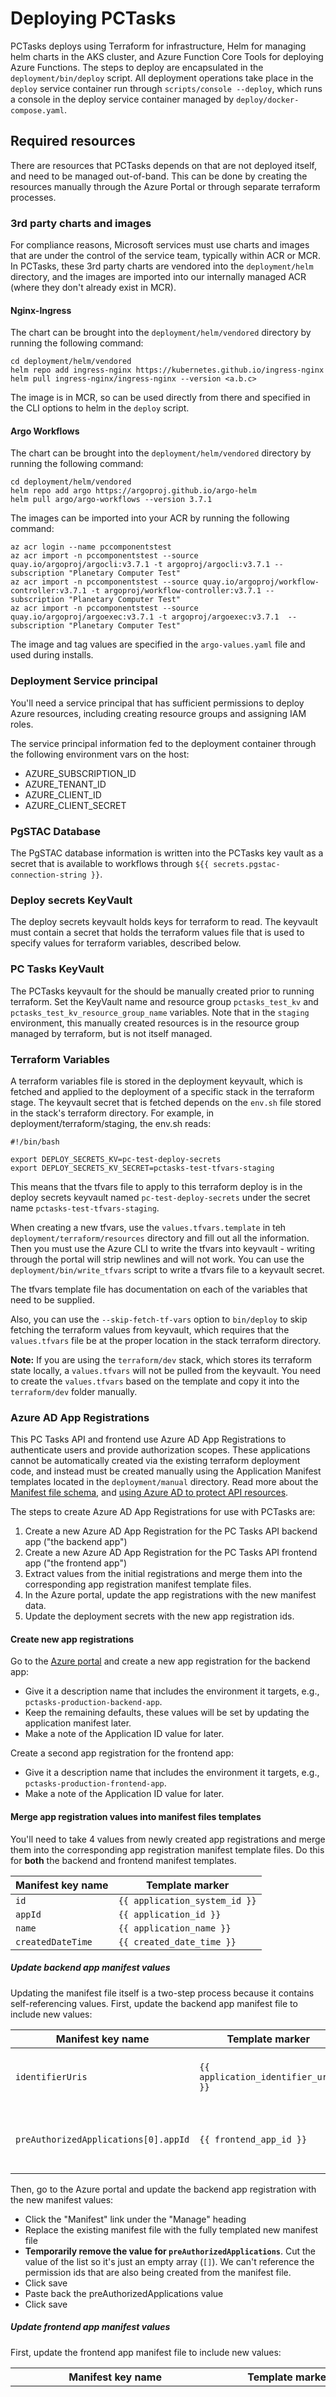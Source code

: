 # Deploying PCTasks

PCTasks deploys using Terraform for infrastructure, Helm for managing helm charts in the AKS cluster, and Azure Function Core Tools for
deploying Azure Functions. The steps to deploy are encapsulated in the `deployment/bin/deploy` script. All deployment operations take
place in the `deploy` service container run through `scripts/console --deploy`, which runs a console in the deploy service container managed
by `deploy/docker-compose.yaml`.

## Required resources

There are resources that PCTasks depends on that are not deployed itself, and need to be managed out-of-band. This can be done by creating
the resources manually through the Azure Portal or through separate terraform processes.

### 3rd party charts and images

For compliance reasons, Microsoft services must use charts and images that are under the control of the service team, typically within ACR or MCR. In PCTasks, these 3rd party charts are vendored into the `deployment/helm` directory, and the images are imported into our internally managed ACR (where they don't already exist in MCR).

#### Nginx-Ingress

The chart can be brought into the `deployment/helm/vendored` directory by running the following command:

```console
cd deployment/helm/vendored
helm repo add ingress-nginx https://kubernetes.github.io/ingress-nginx
helm pull ingress-nginx/ingress-nginx --version <a.b.c>
```

The image is in MCR, so can be used directly from there and specified in the CLI options to helm in the `deploy` script.

#### Argo Workflows

The chart can be brought into the `deployment/helm/vendored` directory by running the following command:

```console
cd deployment/helm/vendored
helm repo add argo https://argoproj.github.io/argo-helm
helm pull argo/argo-workflows --version 3.7.1
```

The images can be imported into your ACR by running the following command:

```console
az acr login --name pccomponentstest
az acr import -n pccomponentstest --source quay.io/argoproj/argocli:v3.7.1 -t argoproj/argocli:v3.7.1 --subscription "Planetary Computer Test"
az acr import -n pccomponentstest --source quay.io/argoproj/workflow-controller:v3.7.1 -t argoproj/workflow-controller:v3.7.1 --subscription "Planetary Computer Test"
az acr import -n pccomponentstest --source quay.io/argoproj/argoexec:v3.7.1 -t argoproj/argoexec:v3.7.1  --subscription "Planetary Computer Test"
```

The image and tag values are specified in the `argo-values.yaml` file and used during installs.

### Deployment Service principal

You'll need a service principal that has sufficient permissions to deploy Azure resources, including creating resource groups and assigning IAM roles.

The service principal information fed to the deployment container through the following environment vars on the host:

- AZURE_SUBSCRIPTION_ID
- AZURE_TENANT_ID
- AZURE_CLIENT_ID
- AZURE_CLIENT_SECRET

### PgSTAC Database

The PgSTAC database information is written into the PCTasks key vault as a secret that is available to workflows through `${{ secrets.pgstac-connection-string }}`.

### Deploy secrets KeyVault

The deploy secrets keyvault holds keys for terraform to read. The keyvault must contain a secret that holds the terraform values file that is used to specify values for terraform variables, described below.

### PC Tasks KeyVault

The PCTasks keyvault for the should be manually created prior to running terraform. Set the KeyVault name and resource group
`pctasks_test_kv` and `pctasks_test_kv_resource_group_name` variables. Note that in the `staging` environment, this manually created resources is in the resource group managed by terraform, but is not itself managed.

### Terraform Variables

A terraform variables file is stored in the deployment keyvault, which is fetched and applied to the deployment of a specific stack in the terraform stage. The keyvault secret that is fetched depends on the `env.sh` file stored in the stack's terraform directory. For example,
in deployment/terraform/staging, the env.sh reads:

```
#!/bin/bash

export DEPLOY_SECRETS_KV=pc-test-deploy-secrets
export DEPLOY_SECRETS_KV_SECRET=pctasks-test-tfvars-staging
```

This means that the tfvars file to apply to this terraform deploy is in the deploy secrets keyvault named `pc-test-deploy-secrets` under the secret name `pctasks-test-tfvars-staging`.

When creating a new tfvars, use the `values.tfvars.template` in teh `deployment/terraform/resources` directory and fill out all the information. Then you must use the Azure CLI to write the tfvars into keyvault - writing through the portal will strip newlines and will not work.  You can use the `deployment/bin/write_tfvars` script to write a tfvars file to a keyvault secret.

The tfvars template file has documentation on each of the variables that need to be supplied.

Also, you can use the `--skip-fetch-tf-vars` option to `bin/deploy` to skip fetching the terraform values from keyvault, which requires that the `values.tfvars` file be at the proper location in the stack terraform directory.

__Note:__ If you are using the `terraform/dev` stack, which stores its terraform state locally, a `values.tfvars` will not be pulled from the keyvault. You need to create the `values.tfvars` based on the template and copy it into the `terraform/dev` folder manually.

### Azure AD App Registrations

This PC Tasks API and frontend use Azure AD App Registrations to authenticate
users and provide authorization scopes. These applications cannot be
automatically created via the existing terraform deployment code, and instead
must be created manually using the Application Manifest templates located in the
`deployment/manual` directory. Read more about the [Manifest file
schema](https://docs.microsoft.com/en-us/azure/active-directory/develop/reference-app-manifest),
and [using Azure AD to protect API
resources](https://docs.microsoft.com/en-us/azure/active-directory/develop/scenario-protected-web-api-overview).

The steps to create Azure AD App Registrations for use with PCTasks are:

1. Create a new Azure AD App Registration for the PC Tasks API backend app ("the backend app")
2. Create a new Azure AD App Registration for the PC Tasks API frontend app ("the frontend app")
3. Extract values from the initial registrations and merge them into the corresponding app registration manifest template files.
4. In the Azure portal, update the app registrations with the new manifest data.
5. Update the deployment secrets with the new app registration ids.

#### Create new app registrations

Go to the [Azure portal](https://portal.azure.com) and create a new app registration for the backend app:

- Give it a description name that includes the environment it targets, e.g., `pctasks-production-backend-app`.
- Keep the remaining defaults, these values will be set by updating the application manifest later.
- Make a note of the Application ID value for later.

Create a second app registration for the frontend app:

- Give it a description name that includes the environment it targets, e.g., `pctasks-production-frontend-app`.
- Make a note of the Application ID value for later.

#### Merge app registration values into manifest files templates

You'll need to take 4 values from newly created app registrations and merge them into the corresponding app registration manifest template files. Do this for __both__ the backend and frontend manifest templates.

| Manifest key name | Template marker               |
|-------------------|-------------------------------|
| `id`              | `{{ application_system_id }}` |
| `appId`           | `{{ application_id }}`        |
| `name`            | `{{ application_name }}`      |
| `createdDateTime` | `{{ created_date_time }}`     |

##### Update backend app manifest values

Updating the manifest file itself is a two-step process because it contains
self-referencing values. First, update the backend app manifest file to include
new values:

| Manifest key name                    | Template marker                     | Value                                                  |
|--------------------------------------|-------------------------------------|--------------------------------------------------------|
| `identifierUris`                     | `{{ application_identifier_uris }}` | List of single value, `api://{{ backend_app_id }}/`    |
| `preAuthorizedApplications[0].appId` | `{{ frontend_app_id }}`             | The Application ID of the frontend app created earlier |

Then, go to the Azure portal and update the backend app registration with the new manifest values:

- Click the "Manifest" link under the "Manage" heading
- Replace the existing manifest file with the fully templated new manifest file
- __Temporarily remove the value for `preAuthorizedApplications`__. Cut the value of the list so it's just an empty array (`[]`). We can't reference the permission ids that are also being created from the manifest file.
- Click save
- Paste back the preAuthorizedApplications value
- Click save

##### Update frontend app manifest values

First, update the frontend app manifest file to include new values:

| Manifest key name                         | Template marker             | Value                                                                                                          |
|-------------------------------------------|-----------------------------|----------------------------------------------------------------------------------------------------------------|
| `replyUrlsWithType[1].url`                | `website_auth_callback_url` | The URL of the website this app registration represents, or a placeholder value if the app is not deployed yet |
| `requiredResourceAccess[1].resourceAppId` | `{{ backend_app_id }}`      | The Application ID of the backend app created earlier                                                          |

Then, go to the Azure portal and update the frontend app registration with the new manifest values:

- Click the "Manifest" link under the "Manage" heading
- Replace the existing manifest file with the fully templated new manifest file
- Click save

The applications are now configured. If structural changes are made to either in the portal, be sure to sync those changes with the template files in this repository.

#### Update deployment secrets

Update the deployment secrets with the new app registration ids:

- `backend_api_app_id_secret_name`: Update the deploy secret referenced by this tf variable to the new backend app registration id. This will allow the APIM policy to access it as a named value and verify that the correct audience claim is present in generated access tokens.

## Terraform structure

The terraform is divided into a `resources` folder, which holds all the definitions of resources that are used across environments, and a set of environment stacks like `dev` and `staging`.

The `dev` stack is used to bring up an entire stack of pctasks for personal development. The terraform backend used is local to the users machine. The stack resources will be named according to the `$USER` environment variable.

The `staging` stack is deployed via CI/CD to the sandboxed Planetary Computer Test subscription. Only CI/CD and administrators should run deployment against this stack.

## Running deploy

To run deploy, ensure your deployment service principal environment variables are set and drop into a deployment console with

```
> scripts/console --deploy
```

Then run the deploy script for your stack, e.g.

```
> bin/deploy -t terraform/dev
```
